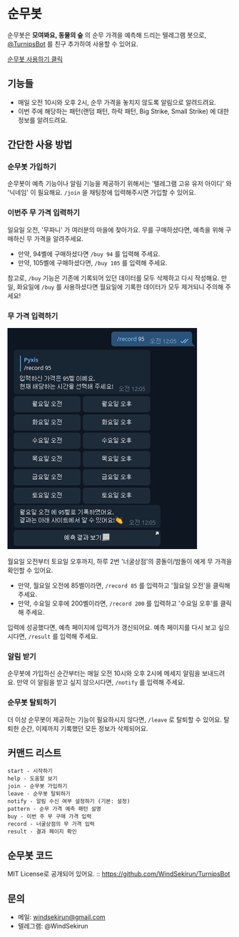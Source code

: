 # 순무봇

순무봇은 **모여봐요, 동물의 숲** 의 순무 가격을 예측해 드리는 텔레그램 봇으로, [@TurnipsBot](http://t.me/turnips_bot) 를 친구 추가하여 사용할 수 있어요.

[순무봇 사용하기 클릭](http://t.me/turnips_bot)

## 기능들

* 매일 오전 10시와 오후 2시, 순무 가격을 놓치지 않도록 알림으로 알려드려요.
* 이번 주에 해당하는 패턴(랜덤 패턴, 하락 패턴, Big Strike, Small Strike) 에 대한 정보를 알려드려요.

## 간단한 사용 방법

### 순무봇 가입하기

순무봇이 예측 기능이나 알림 기능을 제공하기 위해서는 '텔레그램 고유 유저 아이디' 와 '닉네임' 이 필요해요. `/join` 을 채팅창에 입력해주시면 가입할 수 있어요.

### 이번주 무 가격 입력하기

일요일 오전, '무파니' 가 여러분의 마을에 찾아가요. 무를 구매하셨다면, 예측을 위해 구매하신 무 가격을 알려주세요.

* 만약, 94벨에 구매하셨다면 `/buy 94` 를 입력해 주세요.
* 만약, 105벨에 구매하셨다면, `/buy 105` 를 입력해 주세요.

참고로, `/buy` 기능은 기존에 기록되어 있던 데이터를 모두 삭제하고 다시 작성해요. 만일, 화요일에 `/buy` 를 사용하셨다면 월요일에 기록한 데이터가 모두 제거되니 주의해 주세요!

### 무 가격 입력하기

![](./record-pic.png)

월요일 오전부터 토요일 오후까지, 하루 2번 '너굴상점'의 콩돌이/밤돌이 에게 무 가격을 확인할 수 있어요.

* 만약, 월요일 오전에 85벨이라면, `/record 85` 를 입력하고 '월요일 오전'을 클릭해 주세요.
* 만약, 수요일 오후에 200벨이라면, `/record 200` 를 입력하고 '수요일 오후'를 클릭해 주세요.

입력에 성공했다면, 예측 페이지에 입력가가 갱신되어요. 예측 페이지를 다시 보고 싶으시다면, `/result` 를 입력해 주세요.

### 알림 받기

순무봇에 가입하신 순간부터는 매일 오전 10시와 오후 2시에 메세지 알림을 보내드려요. 만약 이 알림을 받고 싶지 않으시다면, `/notify` 를 입력해 주세요.

### 순무봇 탈퇴하기

더 이상 순무봇이 제공하는 기능이 필요하시지 않다면, `/leave` 로 탈퇴할 수 있어요. 탈퇴한 순간, 이제까지 기록했던 모든 정보가 삭제되어요.

## 커맨드 리스트

```text
start - 시작하기
help - 도움말 보기
join - 순무봇 가입하기
leave - 순무봇 탈퇴하기
notify - 알림 수신 여부 설정하기 (기본: 설정)
pattern - 순무 가격 예측 패턴 설명
buy - 이번 주 무 구매 가격 입력
record - 너굴상점의 무 가격 입력
result - 결과 페이지 확인
```

## 순무봇 코드

MIT License로 공개되어 있어요. :: https://github.com/WindSekirun/TurnipsBot

## 문의

* 메일: windsekirun@gmail.com
* 텔레그램: @WindSekirun